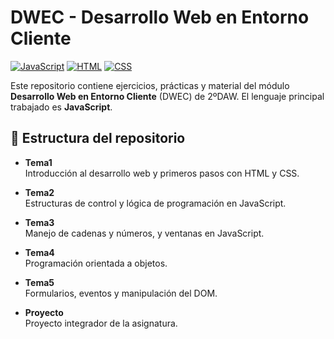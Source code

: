 # DWEC - Desarrollo Web en Entorno Cliente

[![JavaScript](https://img.shields.io/badge/JavaScript-ES6-yellow?logo=javascript)](https://developer.mozilla.org/es/docs/Web/JavaScript)
[![HTML](https://img.shields.io/badge/HTML-5-E34F26?logo=html5&logoColor=white)](https://developer.mozilla.org/es/docs/Web/HTML)
[![CSS](https://img.shields.io/badge/CSS-5-1572B6?logo=css3&logoColor=white)](https://developer.mozilla.org/es/docs/Web/CSS)

Este repositorio contiene ejercicios, prácticas y material del módulo **Desarrollo Web en Entorno Cliente** (DWEC) de 2ºDAW. El lenguaje principal trabajado es **JavaScript**.

## 📁 Estructura del repositorio

- **Tema1**  
  Introducción al desarrollo web y primeros pasos con HTML y CSS.

- **Tema2**  
  Estructuras de control y lógica de programación en JavaScript.

- **Tema3**  
  Manejo de cadenas y números, y ventanas en JavaScript.

- **Tema4**  
  Programación orientada a objetos.

- **Tema5**  
  Formularios, eventos y manipulación del DOM.

- **Proyecto**  
  Proyecto integrador de la asignatura.
